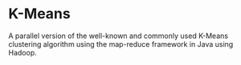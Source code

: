 # K-Means
A parallel version of the well-known and commonly used K-Means clustering algorithm using the map-reduce framework in Java using Hadoop.
